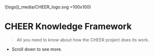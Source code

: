 ![logo](_media/CHEER_logo.svg =100x100)

# CHEER Knowledge Framework

> All you need to know about how the CHEER project does its work.

- Scroll down to see more.


